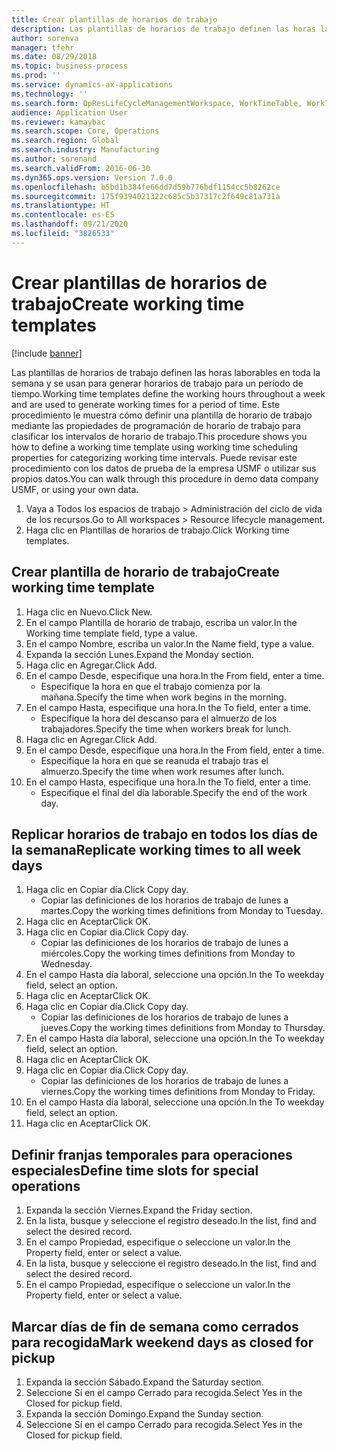 ```yaml
---
title: Crear plantillas de horarios de trabajo
description: Las plantillas de horarios de trabajo definen las horas laborables en toda la semana y se usan para generar horarios de trabajo para un período de tiempo.
author: sorenva
manager: tfehr
ms.date: 08/29/2018
ms.topic: business-process
ms.prod: ''
ms.service: dynamics-ax-applications
ms.technology: ''
ms.search.form: OpResLifeCycleManagementWorkspace, WorkTimeTable, WorkTimeCopyDayDialog, WorkPeriodTemplate
audience: Application User
ms.reviewer: kamaybac
ms.search.scope: Core, Operations
ms.search.region: Global
ms.search.industry: Manufacturing
ms.author: sorenand
ms.search.validFrom: 2016-06-30
ms.dyn365.ops.version: Version 7.0.0
ms.openlocfilehash: b5bd1b384fe66dd7d59b776bdf1154cc5b8262ce
ms.sourcegitcommit: 175f9394021322c685c5b37317c2f649c81a731a
ms.translationtype: HT
ms.contentlocale: es-ES
ms.lasthandoff: 09/21/2020
ms.locfileid: "3826533"
---
```

# <a name="create-working-time-templates"></a><span data-ttu-id="1dee9-103">Crear plantillas de horarios de trabajo</span><span class="sxs-lookup"><span data-stu-id="1dee9-103">Create working time templates</span></span>

[!include [banner](../../includes/banner.md)]

<span data-ttu-id="1dee9-104">Las plantillas de horarios de trabajo definen las horas laborables en toda la semana y se usan para generar horarios de trabajo para un período de tiempo.</span><span class="sxs-lookup"><span data-stu-id="1dee9-104">Working time templates define the working hours throughout a week and are used to generate working times for a period of time.</span></span> <span data-ttu-id="1dee9-105">Este procedimiento le muestra cómo definir una plantilla de horario de trabajo mediante las propiedades de programación de horario de trabajo para clasificar los intervalos de horario de trabajo.</span><span class="sxs-lookup"><span data-stu-id="1dee9-105">This procedure shows you how to define a working time template using working time scheduling properties for categorizing working time intervals.</span></span> <span data-ttu-id="1dee9-106">Puede revisar este procedimiento con los datos de prueba de la empresa USMF o utilizar sus propios datos.</span><span class="sxs-lookup"><span data-stu-id="1dee9-106">You can walk through this procedure in demo data company USMF, or using your own data.</span></span>

1. <span data-ttu-id="1dee9-107">Vaya a Todos los espacios de trabajo > Administración del ciclo de vida de los recursos.</span><span class="sxs-lookup"><span data-stu-id="1dee9-107">Go to All workspaces > Resource lifecycle management.</span></span>
2. <span data-ttu-id="1dee9-108">Haga clic en Plantillas de horarios de trabajo.</span><span class="sxs-lookup"><span data-stu-id="1dee9-108">Click Working time templates.</span></span>

## <a name="create-working-time-template"></a><span data-ttu-id="1dee9-109">Crear plantilla de horario de trabajo</span><span class="sxs-lookup"><span data-stu-id="1dee9-109">Create working time template</span></span>
1. <span data-ttu-id="1dee9-110">Haga clic en Nuevo.</span><span class="sxs-lookup"><span data-stu-id="1dee9-110">Click New.</span></span>
2. <span data-ttu-id="1dee9-111">En el campo Plantilla de horario de trabajo, escriba un valor.</span><span class="sxs-lookup"><span data-stu-id="1dee9-111">In the Working time template field, type a value.</span></span>
3. <span data-ttu-id="1dee9-112">En el campo Nombre, escriba un valor.</span><span class="sxs-lookup"><span data-stu-id="1dee9-112">In the Name field, type a value.</span></span>
4. <span data-ttu-id="1dee9-113">Expanda la sección Lunes.</span><span class="sxs-lookup"><span data-stu-id="1dee9-113">Expand the Monday section.</span></span>
5. <span data-ttu-id="1dee9-114">Haga clic en Agregar.</span><span class="sxs-lookup"><span data-stu-id="1dee9-114">Click Add.</span></span>
6. <span data-ttu-id="1dee9-115">En el campo Desde, especifique una hora.</span><span class="sxs-lookup"><span data-stu-id="1dee9-115">In the From field, enter a time.</span></span>
    * <span data-ttu-id="1dee9-116">Especifique la hora en que el trabajo comienza por la mañana.</span><span class="sxs-lookup"><span data-stu-id="1dee9-116">Specify the time when work begins in the morning.</span></span>  
7. <span data-ttu-id="1dee9-117">En el campo Hasta, especifique una hora.</span><span class="sxs-lookup"><span data-stu-id="1dee9-117">In the To field, enter a time.</span></span>
    * <span data-ttu-id="1dee9-118">Especifique la hora del descanso para el almuerzo de los trabajadores.</span><span class="sxs-lookup"><span data-stu-id="1dee9-118">Specify the time when workers break for lunch.</span></span>  
8. <span data-ttu-id="1dee9-119">Haga clic en Agregar.</span><span class="sxs-lookup"><span data-stu-id="1dee9-119">Click Add.</span></span>
9. <span data-ttu-id="1dee9-120">En el campo Desde, especifique una hora.</span><span class="sxs-lookup"><span data-stu-id="1dee9-120">In the From field, enter a time.</span></span>
    * <span data-ttu-id="1dee9-121">Especifique la hora en que se reanuda el trabajo tras el almuerzo.</span><span class="sxs-lookup"><span data-stu-id="1dee9-121">Specify the time when work resumes after lunch.</span></span>  
10. <span data-ttu-id="1dee9-122">En el campo Hasta, especifique una hora.</span><span class="sxs-lookup"><span data-stu-id="1dee9-122">In the To field, enter a time.</span></span>
    * <span data-ttu-id="1dee9-123">Especifique el final del día laborable.</span><span class="sxs-lookup"><span data-stu-id="1dee9-123">Specify the end of the work day.</span></span>  

## <a name="replicate-working-times-to-all-week-days"></a><span data-ttu-id="1dee9-124">Replicar horarios de trabajo en todos los días de la semana</span><span class="sxs-lookup"><span data-stu-id="1dee9-124">Replicate working times to all week days</span></span>
1. <span data-ttu-id="1dee9-125">Haga clic en Copiar día.</span><span class="sxs-lookup"><span data-stu-id="1dee9-125">Click Copy day.</span></span>
    * <span data-ttu-id="1dee9-126">Copiar las definiciones de los horarios de trabajo de lunes a martes.</span><span class="sxs-lookup"><span data-stu-id="1dee9-126">Copy the working times definitions from Monday to Tuesday.</span></span>  
2. <span data-ttu-id="1dee9-127">Haga clic en Aceptar</span><span class="sxs-lookup"><span data-stu-id="1dee9-127">Click OK.</span></span>
3. <span data-ttu-id="1dee9-128">Haga clic en Copiar día.</span><span class="sxs-lookup"><span data-stu-id="1dee9-128">Click Copy day.</span></span>
    * <span data-ttu-id="1dee9-129">Copiar las definiciones de los horarios de trabajo de lunes a miércoles.</span><span class="sxs-lookup"><span data-stu-id="1dee9-129">Copy the working times definitions from Monday to Wednesday.</span></span>  
4. <span data-ttu-id="1dee9-130">En el campo Hasta día laboral, seleccione una opción.</span><span class="sxs-lookup"><span data-stu-id="1dee9-130">In the To weekday field, select an option.</span></span>
5. <span data-ttu-id="1dee9-131">Haga clic en Aceptar</span><span class="sxs-lookup"><span data-stu-id="1dee9-131">Click OK.</span></span>
6. <span data-ttu-id="1dee9-132">Haga clic en Copiar día.</span><span class="sxs-lookup"><span data-stu-id="1dee9-132">Click Copy day.</span></span>
    * <span data-ttu-id="1dee9-133">Copiar las definiciones de los horarios de trabajo de lunes a jueves.</span><span class="sxs-lookup"><span data-stu-id="1dee9-133">Copy the working times definitions from Monday to Thursday.</span></span>  
7. <span data-ttu-id="1dee9-134">En el campo Hasta día laboral, seleccione una opción.</span><span class="sxs-lookup"><span data-stu-id="1dee9-134">In the To weekday field, select an option.</span></span>
8. <span data-ttu-id="1dee9-135">Haga clic en Aceptar</span><span class="sxs-lookup"><span data-stu-id="1dee9-135">Click OK.</span></span>
9. <span data-ttu-id="1dee9-136">Haga clic en Copiar día.</span><span class="sxs-lookup"><span data-stu-id="1dee9-136">Click Copy day.</span></span>
    * <span data-ttu-id="1dee9-137">Copiar las definiciones de los horarios de trabajo de lunes a viernes.</span><span class="sxs-lookup"><span data-stu-id="1dee9-137">Copy the working times definitions from Monday to Friday.</span></span>  
10. <span data-ttu-id="1dee9-138">En el campo Hasta día laboral, seleccione una opción.</span><span class="sxs-lookup"><span data-stu-id="1dee9-138">In the To weekday field, select an option.</span></span>
11. <span data-ttu-id="1dee9-139">Haga clic en Aceptar</span><span class="sxs-lookup"><span data-stu-id="1dee9-139">Click OK.</span></span>

## <a name="define-time-slots-for-special-operations"></a><span data-ttu-id="1dee9-140">Definir franjas temporales para operaciones especiales</span><span class="sxs-lookup"><span data-stu-id="1dee9-140">Define time slots for special operations</span></span>
1. <span data-ttu-id="1dee9-141">Expanda la sección Viernes.</span><span class="sxs-lookup"><span data-stu-id="1dee9-141">Expand the Friday section.</span></span>
2. <span data-ttu-id="1dee9-142">En la lista, busque y seleccione el registro deseado.</span><span class="sxs-lookup"><span data-stu-id="1dee9-142">In the list, find and select the desired record.</span></span>
3. <span data-ttu-id="1dee9-143">En el campo Propiedad, especifique o seleccione un valor.</span><span class="sxs-lookup"><span data-stu-id="1dee9-143">In the Property field, enter or select a value.</span></span>
4. <span data-ttu-id="1dee9-144">En la lista, busque y seleccione el registro deseado.</span><span class="sxs-lookup"><span data-stu-id="1dee9-144">In the list, find and select the desired record.</span></span>
5. <span data-ttu-id="1dee9-145">En el campo Propiedad, especifique o seleccione un valor.</span><span class="sxs-lookup"><span data-stu-id="1dee9-145">In the Property field, enter or select a value.</span></span>

## <a name="mark-weekend-days-as-closed-for-pickup"></a><span data-ttu-id="1dee9-146">Marcar días de fin de semana como cerrados para recogida</span><span class="sxs-lookup"><span data-stu-id="1dee9-146">Mark weekend days as closed for pickup</span></span>
1. <span data-ttu-id="1dee9-147">Expanda la sección Sábado.</span><span class="sxs-lookup"><span data-stu-id="1dee9-147">Expand the Saturday section.</span></span>
2. <span data-ttu-id="1dee9-148">Seleccione Sí en el campo Cerrado para recogida.</span><span class="sxs-lookup"><span data-stu-id="1dee9-148">Select Yes in the Closed for pickup field.</span></span>
3. <span data-ttu-id="1dee9-149">Expanda la sección Domingo.</span><span class="sxs-lookup"><span data-stu-id="1dee9-149">Expand the Sunday section.</span></span>
4. <span data-ttu-id="1dee9-150">Seleccione Sí en el campo Cerrado para recogida.</span><span class="sxs-lookup"><span data-stu-id="1dee9-150">Select Yes in the Closed for pickup field.</span></span>

